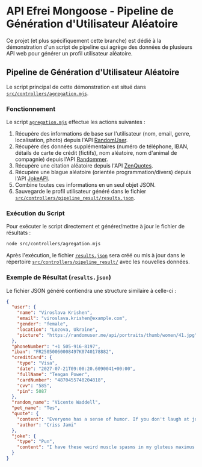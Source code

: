# API Efrei Mongoose - Pipeline de Génération d'Utilisateur Aléatoire

Ce projet (et plus spécifiquement cette branche) est dédié à la démonstration d'un script de pipeline qui agrège des données de plusieurs API web pour générer un profil utilisateur aléatoire.

## Pipeline de Génération d'Utilisateur Aléatoire

Le script principal de cette démonstration est situé dans [`src/controllers/agregation.mjs`](src/controllers/agregation.mjs:1).

### Fonctionnement

Le script [`agregation.mjs`](src/controllers/agregation.mjs:1) effectue les actions suivantes :
1.  Récupère des informations de base sur l'utilisateur (nom, email, genre, localisation, photo) depuis l'API [RandomUser](https://randomuser.me/).
2.  Récupère des données supplémentaires (numéro de téléphone, IBAN, détails de carte de crédit (fictifs), nom aléatoire, nom d'animal de compagnie) depuis l'API [Randommer](https://randommer.io/).
3.  Récupère une citation aléatoire depuis l'API [ZenQuotes](https://zenquotes.io/).
4.  Récupère une blague aléatoire (orientée programmation/divers) depuis l'API [JokeAPI](https://v2.jokeapi.dev/).
5.  Combine toutes ces informations en un seul objet JSON.
6.  Sauvegarde le profil utilisateur généré dans le fichier [`src/controllers/pipeline_result/results.json`](src/controllers/pipeline_result/results.json:1).

### Exécution du Script

Pour exécuter le script directement et générer/mettre à jour le fichier de résultats :
```bash
node src/controllers/agregation.mjs
```
Après l'exécution, le fichier [`results.json`](src/controllers/pipeline_result/results.json:1) sera créé ou mis à jour dans le répertoire [`src/controllers/pipeline_result/`](src/controllers/pipeline_result/:1) avec les nouvelles données.

### Exemple de Résultat (`results.json`)

Le fichier JSON généré contiendra une structure similaire à celle-ci :
```json
{
  "user": {
    "name": "Viroslava Krishen",
    "email": "viroslava.krishen@example.com",
    "gender": "female",
    "location": "Lozova, Ukraine",
    "picture": "https://randomuser.me/api/portraits/thumb/women/41.jpg"
  },
  "phoneNumber": "+1 505-916-8197",
  "iban": "FR25050060008497K0740178882",
  "creditCard": {
    "type": "Visa",
    "date": "2027-07-21T09:00:20.6090041+00:00",
    "fullName": "Teagan Power",
    "cardNumber": "4870455740204818",
    "cvv": "585",
    "pin": 5087
  },
  "random_name": "Vicente Waddell",
  "pet_name": "Tes",
  "quote": {
    "content": "Everyone has a sense of humor. If you don't laugh at jokes, you probably laugh at opinions.",
    "author": "Criss Jami"
  },
  "joke": {
    "type": "Pun",
    "content": "I have these weird muscle spasms in my gluteus maximus.\\nI figured out from my doctor that everything was alright:\\nHe said \\"Weird flex, butt okay.\\""
  }
}